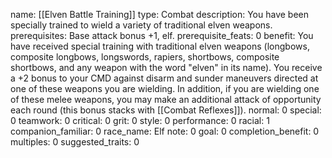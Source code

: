 name: [[Elven Battle Training]]
type: Combat
description: You have been specially trained to wield a variety of traditional elven weapons.
prerequisites: Base attack bonus +1, elf.
prerequisite_feats: 0
benefit: You have received special training with traditional elven weapons (longbows, composite longbows, longswords, rapiers, shortbows, composite shortbows, and any weapon with the word "elven" in its name). You receive a +2 bonus to your CMD against disarm and sunder maneuvers directed at one of these weapons you are wielding. In addition, if you are wielding one of these melee weapons, you may make an additional attack of opportunity each round (this bonus stacks with [[Combat Reflexes]]).
normal: 0
special: 0
teamwork: 0
critical: 0
grit: 0
style: 0
performance: 0
racial: 1
companion_familiar: 0
race_name: Elf
note: 0
goal: 0
completion_benefit: 0
multiples: 0
suggested_traits: 0
